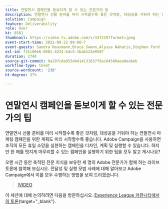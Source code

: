 ```yaml
---
title: 연말연시 캠페인을 돋보이게 할 수 있는 전문가의 팁
description: 연말연시 선물 준비를 미리 시작할수록 좋은 것처럼, 대성공을 거둬야 하는 연말연시 마케팅 캠페인을 위한 계획도 미리 시작할수록 좋습니다. Adobe Campaign을 사용하면 조직의 모든 휴일 소망을 실현하는 캠페인을 디자인, 계획 및 실행할 수 있습니다. 하지만 한 해를 멋지게 마무리할 수 있는 캠페인을 실행하기 위한 팁을 모두 알고 계시나요? 오랜 시간 동안 축적된 전문 지식을 보유한 세 명의 Adobe 전문가가 함께 하는 라이브 토론에 참여해 보십시오. 전달성 및 실행 모범 사례에 대해 알아보고 Adobe Campaign에서 이를 모두 수행하는 방법을 보여 드리겠습니다.
solution: Campaign
feature: Deliverability
role: User
kt: 8581
thumbnail: https://video.tv.adobe.com/v/337219?format=jpeg
event-start-time: 2021-09-22 09:00-7
event-guests: Sandra Hausmann,Bruce Swann,Alyssa Nahatis,Stephen Ford
exl-id: f31c00e6-0981-4224-b4c5-1bab123e9587
duration: 2744
source-git-commit: 9a297cda953d4414131657f9ac84580aea0eabeb
workflow-type: tm+mt
source-wordcount: '238'
ht-degree: 37%

---
```


# 연말연시 캠페인을 돋보이게 할 수 있는 전문가의 팁

연말연시 선물 준비를 미리 시작할수록 좋은 것처럼, 대성공을 거둬야 하는 연말연시 마케팅 캠페인을 위한 계획도 미리 시작할수록 좋습니다. Adobe Campaign을 사용하면 조직의 모든 휴일 소망을 실현하는 캠페인을 디자인, 계획 및 실행할 수 있습니다. 하지만 한 해를 멋지게 마무리할 수 있는 캠페인을 실행하기 위한 팁을 모두 알고 계시나요?

오랜 시간 동안 축적된 전문 지식을 보유한 세 명의 Adobe 전문가가 함께 하는 라이브 토론에 참여해 보십시오. 전달성 및 실행 모범 사례에 대해 알아보고 Adobe Campaign에서 이를 모두 수행하는 방법을 보여 드리겠습니다.

>[!VIDEO](https://video.tv.adobe.com/v/337219/?quality=12&learn=on)

이 세션에 대해 논의하려면 다음을 방문하십시오. [Experience League 커뮤니티에서의 토론](https://experienceleaguecommunities.adobe.com/t5/adobe-campaign-classic/questions-and-discussion-for-experience-league-live-ep-3-expert/td-p/425205){target="_blank"}.

